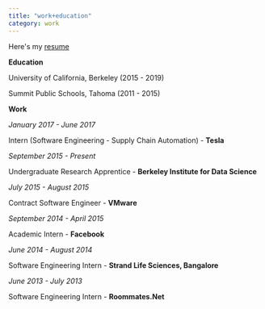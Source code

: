 ```yaml
---
title: "work+education"
category: work
---
```


Here's my [resume](https://docs.google.com/document/d/1mGe2gr62DJSMdaWsVMOq58ckhC_8R1Ipst47NKJxYP0/edit?usp=sharing)

**Education**

University of California, Berkeley (2015 - 2019)

Summit Public Schools, Tahoma (2011 - 2015)

**Work**

*January 2017 - June 2017*

Intern (Software Engineering - Supply Chain Automation) - **Tesla**

*September 2015 - Present*

Undergraduate Research Apprentice - **Berkeley Institute for Data Science**

*July 2015 - August 2015*

Contract Software Engineer - **VMware**

*September 2014 - April 2015*

Academic Intern - **Facebook**

*June 2014 - August 2014*

Software Engineering Intern - **Strand Life Sciences, Bangalore**

*June 2013 - July 2013*

Software Engineering Intern - **Roommates.Net**

<br>

